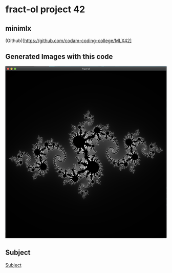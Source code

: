 # fract-ol project 42

## minimlx
(Github)[https://github.com/codam-coding-college/MLX42]

## Generated Images with this code

![Julia Set](<assets/julia.png>)

## Subject
[Subject](assets/en.subject.pdf)
